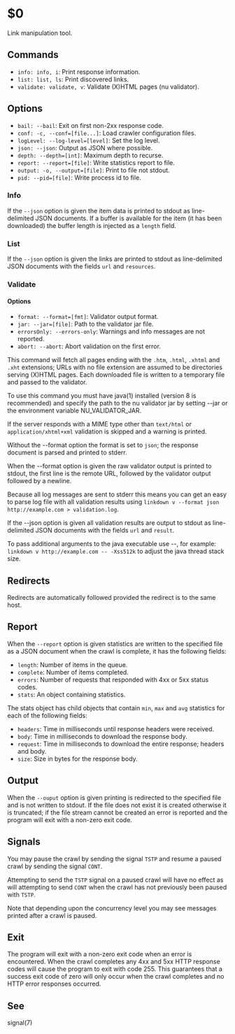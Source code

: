 $0
==

Link manipulation tool.

## Commands

* `info: info, i`: Print response information.
* `list: list, ls`: Print discovered links.
* `validate: validate, v`: Validate (X)HTML pages (nu validator).

## Options

* `bail: --bail`: Exit on first non-2xx response code.
* `conf: -c, --conf=[file...]`: Load crawler configuration files.
* `logLevel: --log-level=[level]`: Set the log level.
* `json: --json`: Output as JSON where possible.
* `depth: --depth=[int]`: Maximum depth to recurse.
* `report: --report=[file]`: Write statistics report to file.
* `output: -o, --output=[file]`: Print to file not stdout.
* `pid: --pid=[file]`: Write process id to file.

### Info

If the `--json` option is given the item data is printed to stdout as line-delimited JSON documents. If a buffer is available for the item (it has been downloaded) the buffer length is injected as a `length` field.

### List

If the `--json` option is given the links are printed to stdout as line-delimited JSON documents with the fields `url` and `resources`.

### Validate

#### Options

* `format: --format=[fmt]`: Validator output format.
* `jar: --jar=[file]`: Path to the validator jar file.
* `errorsOnly: --errors-only`: Warnings and info messages are not reported.
* `abort: --abort`: Abort validation on the first error.

This command will fetch all pages ending with the `.htm`, `.html`, `.xhtml` and `.xht` extensions; URLs with no file extension are assumed to be directories serving (X)HTML pages. Each downloaded file is written to a temporary file and passed to the validator.

To use this command you must have java(1) installed (version 8 is recommended) and specify the path to the nu validator jar by setting --jar or the environment variable NU_VALIDATOR_JAR.

If the server responds with a MIME type other than `text/html` or `application/xhtml+xml` validation is skipped and a warning is printed.

Without the --format option the format is set to `json`; the response document is parsed and printed to stderr.

When the --format option is given the raw validator output is printed to stdout, the first line is the remote URL, followed by the validator output followed by a newline.

Because all log messages are sent to stderr this means you can get an easy to parse log file with all validation results using `linkdown v --format json http://example.com > validation.log`.

If the --json option is given all validation results are output to stdout as line-delimited JSON documents with the fields `url` and `result`.

To pass additional arguments to the java executable use --, for example: `linkdown v http://example.com -- -Xss512k` to adjust the java thread stack size.

## Redirects

Redirects are automatically followed provided the redirect is to the same host.

## Report

When the `--report` option is given statistics are written to the specified file as a JSON document when the crawl is complete, it has the following fields:

* `length`: Number of items in the queue.
* `complete`: Number of items completed.
* `errors`: Number of requests that responded with 4xx or 5xx status codes.
* `stats`: An object containing statistics.

The stats object has child objects that contain `min`, `max` and `avg` statistics for each of the following fields:

* `headers`: Time in milliseconds until response headers were received.
* `body`: Time in milliseconds to download the response body.
* `request`: Time in milliseconds to download the entire response; headers and body.
* `size`: Size in bytes for the response body.

## Output

When the `--ouput` option is given printing is redirected to the specified file and is not written to stdout. If the file does not exist it is created otherwise it is truncated; if the file stream cannot be created an error is reported and the program will exit with a non-zero exit code.

## Signals

You may pause the crawl by sending the signal `TSTP` and resume a paused crawl by sending the signal `CONT`.

Attempting to send the `TSTP` signal on a paused crawl will have no effect as will attempting to send `CONT` when the crawl has not previously been paused with `TSTP`.

Note that depending upon the concurrency level you may see messages printed after a crawl is paused.

## Exit

The program will exit with a non-zero exit code when an error is encountered. When the crawl completes any 4xx and 5xx HTTP response codes will cause the program to exit with code 255. This guarantees that a success exit code of zero will only occur when the crawl completes and no HTTP error responses occurred.

## See

signal(7)
